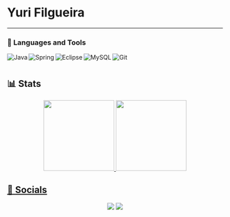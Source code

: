 # Yuri Filgueira

---

### 🧰 Languages and Tools

<img align="left" alt="Java" src="https://img.shields.io/badge/Java-ED8B00?style=for-the-badge&logo=openjdk&logoColor=white"/>
<img align="left" alt="Spring" src="https://img.shields.io/badge/Spring-6DB33F?style=for-the-badge&logo=spring&logoColor=white"/>
<img align="left" alt="Eclipse" src ="https://img.shields.io/badge/Eclipse-2C2255?style=for-the-badge&logo=eclipse&logoColor=white">
<img align="left" alt="MySQL" src="https://img.shields.io/badge/MySQL-00000F?style=for-the-badge&logo=mysql&logoColor=white"/>
<img align="left" alt="Git" src="https://img.shields.io/badge/GIT-E44C30?style=for-the-badge&logo=git&logoColor=white"/>
<br />

#

<h2 align="left">📊 Stats </h2>
<div align="center">
  <a href="https://github.com/yurifilgueira">
  <img height="165em" src="https://github-readme-stats.vercel.app/api?username=yurifilgueira&theme=algolia&show_icons=true&include_all_commits=true&count_private=true&hide_border=false"/>
  <img height="165em" src="https://github-readme-stats.vercel.app/api/top-langs/?username=yurifilgueira&layout=compact&theme=algolia&langs_count=7&hide_border=false"/>

<h2 align="left">👥 Socials </h2>
<div align="center">
  <div>
    <a href = "mailto:yurimedeiros141@gmail.com"><img src="https://img.shields.io/badge/-Gmail-%23333?style=for-the-badge&logo=gmail&logoColor=white" target="_blank"></a>
    <a href="https://www.linkedin.com/in/yuri-filgueira-04234a233/" target="_blank"><img src="https://img.shields.io/badge/-LinkedIn-%230077B5?style=for-the-badge&logo=linkedin&logoColor=white" target="_blank"></a>
  </div>
</div>
